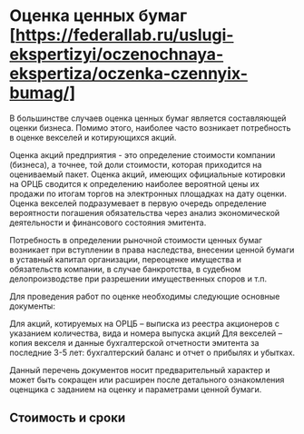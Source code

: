 # Оценка ценных бумаг [https://federallab.ru/uslugi-ekspertizyi/oczenochnaya-ekspertiza/oczenka-czennyix-bumag/]

В большинстве случаев оценка ценных бумаг является составляющей оценки бизнеса. Помимо этого, наиболее часто возникает потребность в оценке векселей и котирующихся акций.

Оценка акций предприятия - это определение стоимости компании (бизнеса), а точнее, той доли стоимости, которая приходится на оцениваемый пакет. Оценка акций, имеющих официальные котировки на ОРЦБ сводится к определению наиболее вероятной цены их продажи по итогам торгов на электронных площадках на дату оценки. Оценка векселей подразумевает в первую очередь определение вероятности погашения обязательства через анализ экономической деятельности и финансового состояния эмитента.

Потребность в определении рыночной стоимости ценных бумаг возникает при вступлении в права наследства, внесении ценной бумаги в уставный капитал организации, переоценке имущества и обязательств компании, в случае банкротства, в судебном делопроизводстве при разрешении имущественных споров и т.п.

Для проведения работ по оценке необходимы следующие основные документы:

Для акций, котируемых на ОРЦБ – выписка из реестра акционеров с указанием количества, вида и номера выпуска акций
Для векселей – копия векселя и данные бухгалтерской отчетности эмитента за последние 3-5 лет: бухгалтерский баланс и отчет о прибылях и убытках.


Данный перечень документов носит предварительный характер и может быть сокращен или расширен после детального ознакомления оценщика с заданием на оценку и параметрами ценной бумаги.
## Стоимость и сроки

